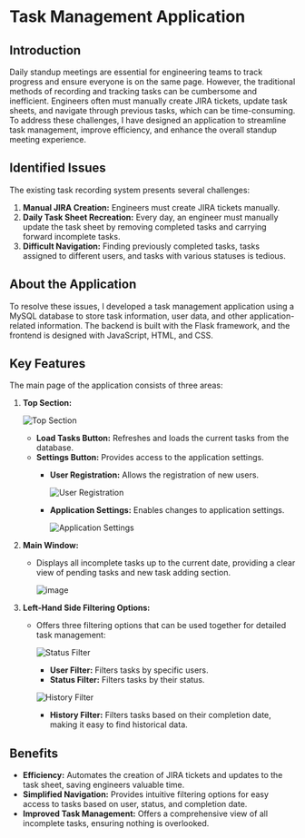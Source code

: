 # Task Management Application

## Introduction
Daily standup meetings are essential for engineering teams to track progress and ensure everyone is on the same page. However, the traditional methods of recording and tracking tasks can be cumbersome and inefficient. Engineers often must manually create JIRA tickets, update task sheets, and navigate through previous tasks, which can be time-consuming. To address these challenges, I have designed an application to streamline task management, improve efficiency, and enhance the overall standup meeting experience.

## Identified Issues
The existing task recording system presents several challenges:
1. **Manual JIRA Creation:** Engineers must create JIRA tickets manually.
2. **Daily Task Sheet Recreation:** Every day, an engineer must manually update the task sheet by removing completed tasks and carrying forward incomplete tasks.
3. **Difficult Navigation:** Finding previously completed tasks, tasks assigned to different users, and tasks with various statuses is tedious.

## About the Application
To resolve these issues, I developed a task management application using a MySQL database to store task information, user data, and other application-related information. The backend is built with the Flask framework, and the frontend is designed with JavaScript, HTML, and CSS.

## Key Features
The main page of the application consists of three areas:

1. **Top Section:**
   
   ![Top Section](https://github.com/user-attachments/assets/8c3fe71e-24d2-455b-8d77-5f14741515fa)

   - **Load Tasks Button:** Refreshes and loads the current tasks from the database.
   - **Settings Button:** Provides access to the application settings.
     - **User Registration:** Allows the registration of new users.
       
       ![User Registration](https://github.com/user-attachments/assets/4b80a7a3-149f-4a12-a116-9d1d4377587e)

     - **Application Settings:** Enables changes to application settings.
       
       ![Application Settings](https://github.com/user-attachments/assets/426c55a1-69f7-4a38-9a8d-fe359767c79d)



3. **Main Window:**
   - Displays all incomplete tasks up to the current date, providing a clear view of pending tasks and new task adding section.
     
     ![image](https://github.com/user-attachments/assets/56e69e9a-7ca1-419c-b4f9-0f28aa4b9378)


4. **Left-Hand Side Filtering Options:**
   - Offers three filtering options that can be used together for detailed task management:
     
     ![Status Filter](https://github.com/user-attachments/assets/8f5919ab-01f3-4e9b-b214-572d0a56705a)
     
     - **User Filter:** Filters tasks by specific users.
     - **Status Filter:** Filters tasks by their status.
     
     ![History Filter](https://github.com/user-attachments/assets/4f134c83-39b3-4263-b411-8c34210814b8)

     - **History Filter:** Filters tasks based on their completion date, making it easy to find historical data.

## Benefits
- **Efficiency:** Automates the creation of JIRA tickets and updates to the task sheet, saving engineers valuable time.
- **Simplified Navigation:** Provides intuitive filtering options for easy access to tasks based on user, status, and completion date.
- **Improved Task Management:** Offers a comprehensive view of all incomplete tasks, ensuring nothing is overlooked.
